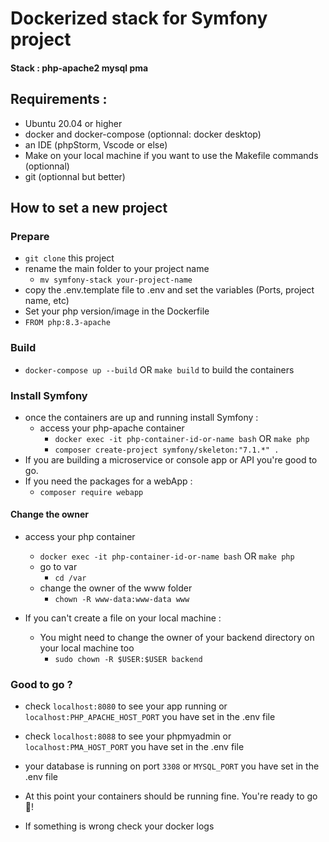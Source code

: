 # Dockerized stack for Symfony project

#### Stack : php-apache2 mysql pma

## Requirements :
- Ubuntu 20.04 or higher
- docker and docker-compose (optionnal: docker desktop)
- an IDE (phpStorm, Vscode or else)
- Make on your local machine if you want to use the Makefile commands (optionnal)
- git (optionnal but better)

## How to set a new project
### Prepare
- `git clone` this project
- rename the main folder to your project name
  - `mv symfony-stack your-project-name`
- copy the .env.template file to .env and set the variables (Ports, project name, etc)
- Set your php version/image in the Dockerfile
- `FROM php:8.3-apache`

### Build
- `docker-compose up --build` OR `make build` to build the containers

### Install Symfony
- once the containers are up and running install Symfony :
  - access your php-apache container 
    - `docker exec -it php-container-id-or-name bash` OR `make php`
    - `composer create-project symfony/skeleton:"7.1.*" .`
- If you are building a microservice or console app or API you're good to go.
- If you need the packages for a webApp :
  - `composer require webapp`

#### Change the owner
- access your php container
  - `docker exec -it php-container-id-or-name bash` OR `make php`
  - go to var
    - `cd /var`
  - change the owner of the www folder
    - `chown -R www-data:www-data www`

- If you can't create a file on your local machine :
  - You might need to change the owner of your backend directory on your local machine too
    - `sudo chown -R $USER:$USER backend`


### Good to go ?
- check `localhost:8080` to see your app running or `localhost:PHP_APACHE_HOST_PORT` you have set in the .env file
- check `localhost:8088` to see your phpmyadmin or `localhost:PMA_HOST_PORT` you have set in the .env file
- your database is running on port `3308` or `MYSQL_PORT` you have set in the .env file
- At this point your containers should be running fine. You're ready to go 🚀!

- If something is wrong check your docker logs

